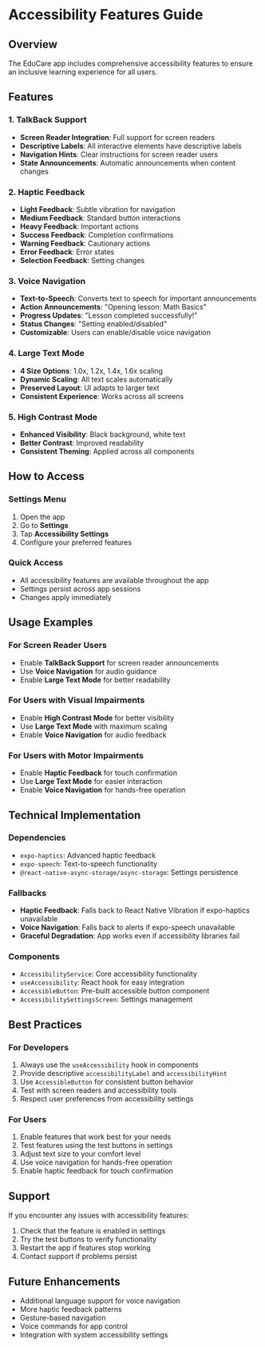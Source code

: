 # Accessibility Features Guide

## Overview
The EduCare app includes comprehensive accessibility features to ensure an inclusive learning experience for all users.

## Features

### 1. TalkBack Support
- **Screen Reader Integration**: Full support for screen readers
- **Descriptive Labels**: All interactive elements have descriptive labels
- **Navigation Hints**: Clear instructions for screen reader users
- **State Announcements**: Automatic announcements when content changes

### 2. Haptic Feedback
- **Light Feedback**: Subtle vibration for navigation
- **Medium Feedback**: Standard button interactions
- **Heavy Feedback**: Important actions
- **Success Feedback**: Completion confirmations
- **Warning Feedback**: Cautionary actions
- **Error Feedback**: Error states
- **Selection Feedback**: Setting changes

### 3. Voice Navigation
- **Text-to-Speech**: Converts text to speech for important announcements
- **Action Announcements**: "Opening lesson: Math Basics"
- **Progress Updates**: "Lesson completed successfully!"
- **Status Changes**: "Setting enabled/disabled"
- **Customizable**: Users can enable/disable voice navigation

### 4. Large Text Mode
- **4 Size Options**: 1.0x, 1.2x, 1.4x, 1.6x scaling
- **Dynamic Scaling**: All text scales automatically
- **Preserved Layout**: UI adapts to larger text
- **Consistent Experience**: Works across all screens

### 5. High Contrast Mode
- **Enhanced Visibility**: Black background, white text
- **Better Contrast**: Improved readability
- **Consistent Theming**: Applied across all components

## How to Access

### Settings Menu
1. Open the app
2. Go to **Settings**
3. Tap **Accessibility Settings**
4. Configure your preferred features

### Quick Access
- All accessibility features are available throughout the app
- Settings persist across app sessions
- Changes apply immediately

## Usage Examples

### For Screen Reader Users
- Enable **TalkBack Support** for screen reader announcements
- Use **Voice Navigation** for audio guidance
- Enable **Large Text Mode** for better readability

### For Users with Visual Impairments
- Enable **High Contrast Mode** for better visibility
- Use **Large Text Mode** with maximum scaling
- Enable **Voice Navigation** for audio feedback

### For Users with Motor Impairments
- Enable **Haptic Feedback** for touch confirmation
- Use **Large Text Mode** for easier interaction
- Enable **Voice Navigation** for hands-free operation

## Technical Implementation

### Dependencies
- `expo-haptics`: Advanced haptic feedback
- `expo-speech`: Text-to-speech functionality
- `@react-native-async-storage/async-storage`: Settings persistence

### Fallbacks
- **Haptic Feedback**: Falls back to React Native Vibration if expo-haptics unavailable
- **Voice Navigation**: Falls back to alerts if expo-speech unavailable
- **Graceful Degradation**: App works even if accessibility libraries fail

### Components
- `AccessibilityService`: Core accessibility functionality
- `useAccessibility`: React hook for easy integration
- `AccessibleButton`: Pre-built accessible button component
- `AccessibilitySettingsScreen`: Settings management

## Best Practices

### For Developers
1. Always use the `useAccessibility` hook in components
2. Provide descriptive `accessibilityLabel` and `accessibilityHint`
3. Use `AccessibleButton` for consistent button behavior
4. Test with screen readers and accessibility tools
5. Respect user preferences from accessibility settings

### For Users
1. Enable features that work best for your needs
2. Test features using the test buttons in settings
3. Adjust text size to your comfort level
4. Use voice navigation for hands-free operation
5. Enable haptic feedback for touch confirmation

## Support

If you encounter any issues with accessibility features:
1. Check that the feature is enabled in settings
2. Try the test buttons to verify functionality
3. Restart the app if features stop working
4. Contact support if problems persist

## Future Enhancements

- Additional language support for voice navigation
- More haptic feedback patterns
- Gesture-based navigation
- Voice commands for app control
- Integration with system accessibility settings
